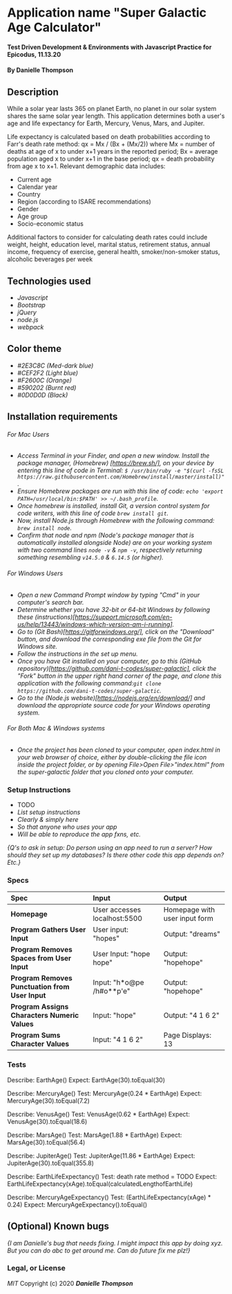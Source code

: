 # Application name "Super Galactic Age Calculator"

#### Test Driven Development & Environments with Javascript Practice for Epicodus, 11.13.20

#### By Danielle Thompson

## Description
While a solar year lasts 365 on planet Earth, no planet in our solar system shares the same solar year length. This application determines both a user's age and life expectancy for Earth, Mercury, Venus, Mars, and Jupiter. 

Life expectancy is calculated based on death probabilities according to Farr's death rate method: qx = Mx / (Bx + (Mx/2)) where Mx = number of deaths at age of x to under x+1 years in the reported period; Bx = average population aged x to under x+1 in the base period; qx = death probability from age x to x+1. Relevant demographic data includes: 
* Current age
* Calendar year
* Country
* Region (according to ISARE recommendations) 
* Gender
* Age group
* Socio-economic status

Additional factors to consider for calculating death rates could include weight, height, education level, marital status, retirement status, annual income, frequency of exercise, general health, smoker/non-smoker status, alcoholic beverages per week 

## Technologies used
* _Javascript_
* _Bootstrap_
* _jQuery_
* _node.js_ 
* _webpack_

## Color theme
* _#2E3C8C (Med-dark blue)_
* _#CEF2F2 (Light blue)_
* _#F2600C (Orange)_
* _#590202 (Burnt red)_
* _#0D0D0D (Black)_

## Installation requirements
###### For Mac Users
* _Access Terminal in your Finder, and open a new window. Install the package manager, (Homebrew) [https://brew.sh/], on your device by entering this line of code in Terminal: `$ /usr/bin/ruby -e "$(curl -fsSL https://raw.githubusercontent.com/Homebrew/install/master/install)"`._
* _Ensure Homebrew packages are run with this line of code: `echo 'export PATH=/usr/local/bin:$PATH' >> ~/.bash_profile`._
* _Once homebrew is installed, install Git, a version control system for code writers, with this line of code `brew install git`._
* _Now, install Node.js through Homebrew with the following command: `brew install node`._
* _Confirm that node and npm (Node's package manager that is automatically installed alongside Node) are on your working system with two command lines `node -v` & `npm -v`, respectively returning something resembling `v14.5.0` & `6.14.5` (or higher)._

###### For Windows Users
* _Open a new Command Prompt window by typing "Cmd" in your computer's search bar._
* _Determine whether you have 32-bit or 64-bit Windows by following these (instructions)[https://support.microsoft.com/en-us/help/13443/windows-which-version-am-i-running]._
* _Go to (Git Bash)[https://gitforwindows.org/], click on the "Download" button, and download the corresponding exe file from the Git for Windows site._
* _Follow the instructions in the set up menu._
* _Once you have Git installed on your computer, go to this (GitHub repository)[https://github.com/dani-t-codes/super-galactic], click the "Fork" button in the upper right hand corner of the page, and clone this application with the following command:`git clone https://github.com/dani-t-codes/super-galactic`._
* _Go to the (Node.js website)[https://nodejs.org/en/download/] and download the appropriate source code for your Windows operating system._ 

###### For Both Mac & Windows systems
* _Once the project has been cloned to your computer, open index.html in your web browser of choice, either by double-clicking the file icon inside the project folder, or by opening File>Open File>"index.html" from the super-galactic folder that you cloned onto your computer._

### Setup Instructions
* TODO
* _List setup instructions_
* _Clearly & simply here_
* _So that anyone who uses your app_
* _Will be able to reproduce the app fxns, etc._

_{Q's to ask in setup: Do person using an app need to run a server? How should they set up my databases? Is there other code this app depends on? Etc.}_

### Specs
| Spec | Input | Output |
| :-------------     | :------------- | :------------- |
| **Homepage** | User accesses localhost:5500 | Homepage with user input form |
| **Program Gathers User Input** | User input: "hopes" | Output: "dreams" |
| **Program Removes Spaces from User Input**| User Input: "hope hope" | Output: "hopehope" |
| **Program Removes Punctuation from User Input**| Input: "h*o@pe  /h#o**p'e" | Output: "hopehope" |
| **Program Assigns Characters Numeric Values** | Input: "hope" | Output: "4 1 6 2" |
| **Program Sums Character Values**| Input: "4 1 6 2" | Page Displays: 13 |

### Tests
Describe: EarthAge()
Expect: EarthAge(30).toEqual(30)

Describe: MercuryAge() 
Test: MercuryAge(0.24 * EarthAge)
Expect: MercuryAge(30).toEqual(7.2)

Describe: VenusAge()
Test: VenusAge(0.62 * EarthAge)
Expect: VenusAge(30).toEqual(18.6)

Describe: MarsAge()
Test: MarsAge(1.88 * EarthAge)
Expect: MarsAge(30).toEqual(56.4)

Describe: JupiterAge()
Test: JupiterAge(11.86 * EarthAge)
Expect: JupiterAge(30).toEqual(355.8)

Describe: EarthLifeExpectancy()
Test: death rate method = TODO
Expect: EarthLifeExpectancy(xAge).toEqual(calculatedLengthofEarthLife)

Describe: MercuryAgeExpectancy()
Test: (EarthLifeExpectancy(xAge) * 0.24)
Expect: MercuryAgeExpectancy().toEqual()


## (Optional) Known bugs

_{I am Danielle's *bug* that needs fixing. I might impact this app by doing xyz. But you can do abc to get around me. Can do future fix me plz!}_

### Legal, or License 

_MIT_ Copyright (c) 2020 **_Danielle Thompson_**